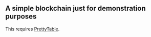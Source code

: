## A simple blockchain just for demonstration purposes

This requires [PrettyTable](https://pypi.org/project/prettytable/).
